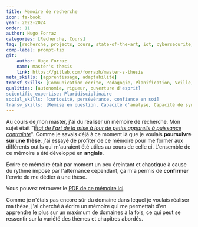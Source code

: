 ```yaml
---
title: Memoire de recherche
icon: fa-book 
year: 2022-2024
order: 11
author: Hugo Forraz
categories: [Recherche, Cours]
tag: [recherche, projects, cours, state-of-the-art, iot, cybersecurite, anglais]
comp-label: prompt-tip
git: 
    author: Hugo Forraz
    name: master's thesis
    link: https://gitlab.com/forrazh/master-s-thesis
meta_skills: [apprentissage, adaptabilité] 
transf_skills: [Communication écrite, Pedagogie, Planification, Veille, Langues, Informatique]
qualities: [autonomie, rigueur, ouverture d'esprit]
scientific_expertise: Pluridisciplinaire
social_skills: [curiosité, persévérance, confiance en soi]
transv_skills: [Remise en question, Capacité d'analyse, Capacité de synthèse, Formuler un problème, Esprit critique]
---
```


Au cours de mon master, j'ai du réaliser un mémoire de recherche. Mon sujet était "*<u>État de l'art de la mise à jour de petits appareils à puissance contrainte</u>*". Comme je savais déjà à ce moment là que je voulais **poursuivre sur une thèse**, j'ai essayé de profiter de ce mémoire pour me former aux différents outils qui m'auraient été utiles au cours de celle ci. L'ensemble de ce mémoire a été développé en **anglais**.

Écrire ce mémoire était par moment un peu éreintant et chaotique à cause du rythme imposé par l'alternance cependant, ça m'a permis de **confirmer** l'envie de me dédier à une thèse.

Vous pouvez retrouver le [PDF de ce mémoire ici](../../assets/pdfs/documents-competence-compedoc-forrazh/master-thesis-hf-final.pdf). 

Comme je n'étais pas encore sûr du domaine dans lequel je voulais réaliser ma thèse, j'ai cherché à écrire un mémoire qui me permettait d'en apprendre le plus sur un maximum de domaines à la fois, ce qui peut se ressentir sur la variété des thèmes et chapitres abordés.

